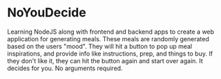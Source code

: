 # NoYouDecide
Learning NodeJS along with frontend and backend apps to create a web application for generating meals. These meals are randomly generated based on the users "mood". They will hit a button to pop up meal inspirations, and provide info like instructions, prep, and things to buy. If they don't like it, they can hit the button again and start over again. It decides for you. No arguments required.
